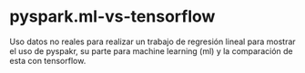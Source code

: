 # pyspark.ml-vs-tensorflow
Uso datos no reales para realizar un trabajo de regresión lineal para mostrar el uso de pyspakr, su parte para machine learning (ml) y la comparación de esta con tensorflow.
